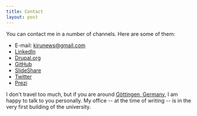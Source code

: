 ```yaml
---
title: Contact
layout: post
---
```


You can contact me in a number of channels. Here are some of them:

* E-mail: kirunews@gmail.com
* [LinkedIn](http://www.linkedin.com/in/peterkiraly)
* [Drupal.org](http://drupal.org/user/352587)
* [GitHub](https://github.com/pkiraly/)
* [SlideShare](http://www.slideshare.net/pkiraly)
* [Twitter](https://twitter.com/#!/kiru)
* [Prezi](http://prezi.com/user/pkiraly/)

I don't travel too much, but if you are around [Göttingen, Germany](https://www.google.de/maps/place/G%C3%B6ttingen/@51.5370233,9.8566411,12z/data=!3m1!4b1!4m2!3m1!1s0x47a4d4b86f98cac7:0x425ac6d94ac3e30?hl=en), I am happy to talk to you personally. My office -- at the time of writing -- is in the very first building of the university.